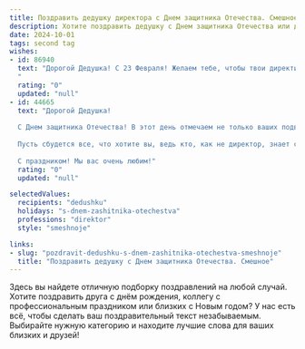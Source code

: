```yaml
---
title: Поздравить дедушку директора с Днем защитника Отечества. Смешное
description: Хотите поздравить дедушку с Днем защитника Отечества или другим праздником? Наш ИИ создаст незабываемое поздравление, а вы обязательно выделитесь среди других.  
date: 2024-10-01
tags: second tag
wishes:
- id: 86940
  text: "Дорогой Дедушка! С 23 Февраля! Желаем тебе, чтобы твои директивы были настолько же бесспорны, как твоя власть над пультом от телевизора, а подчиненные слушались тебя так же охотно, как внуки слушаются (ну, почти слушаются) бабушку!  Пусть все планы сбываются, как обещания перед Новым годом (ну, почти все!), а бюджет предприятия растет так же стремительно, как твой аппетит после обеда!  Будь здоров, бодр и неутомим, как Energizer, только без барабана!
  "
  rating: "0"
  updated: "null"
- id: 44665
  text: "Дорогой Дедушка!
  
  С Днем защитника Отечества! В этот день отмечаем не только ваших подвиги, но и вашу способность защитить нас от картошки, которая сбунтовалась на кухне! Вы – наш стратег и генерал на поле финансового боевого братства, всегда готовый прийти на помощь, заиспечивая высокую продуктивность (или, по крайней мере, вкусный обед)!
  
  Пусть сбудется все, что хотите вы, ведь кто, как не директор, знает секреты удачи? Желаем здоровья, оптимизма и чтобы каждый день был лучше предыдущего – как в вашем офисе, где даже кофе варится с максимальной защитой от стресса.
  
  С праздником! Мы вас очень любим!"
  rating: "0"
  updated: "null"

selectedValues:
  recipients: "dedushku"
  holidays: "s-dnem-zashitnika-otechestva"
  professions: "direktor"
  style: "smeshnoje"

links:
- slug: "pozdravit-dedushku-s-dnem-zashitnika-otechestva-smeshnoje"
  title: "Поздравить дедушку с Днем защитника Отечества. Смешное"
---
```


Здесь вы найдете отличную подборку поздравлений на любой случай.
Хотите поздравить друга с днём рождения, коллегу с профессиональным праздником или близких с Новым годом? У нас есть всё, чтобы сделать ваш поздравительный текст незабываемым. Выбирайте нужную категорию и находите лучшие слова для ваших близких и друзей!
